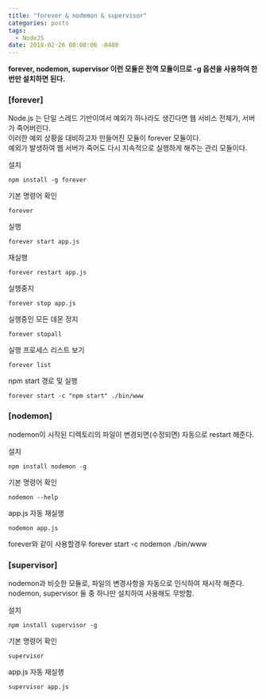 ```yaml
---
title: "forever & nodemon & supervisor"
categories: posts
tags:
  - NodeJS
date: 2018-02-26 00:00:00 -0400
---
```



**forever, nodemon, supervisor 이런 모듈은 전역 모듈이므로 -g 옵션을 사용하여 한번만 설치하면 된다.**


### [forever]

Node.js 는 단일 스레드 기반이여서 예외가 하나라도 생긴다면 웹 서비스 전체가, 서버가 죽어버린다.   
이러한 예외 상황을 대비하고자 만들어진 모듈이 forever 모듈이다.  
예외가 발생하여 웹 서버가 죽어도 다시 지속적으로 실행하게 해주는 관리 모듈이다.  


설치
```
npm install -g forever
```


기본 명령어 확인
```
forever
```

실행
```
forever start app.js
```


재실행
```
forever restart app.js
```


실행중지
```
forever stop app.js
```

실행중인 모든 데몬 정지
```
forever stopall
```

실행 프로세스 리스트 보기
```
forever list
```

npm start 경로 및 실행
```
forever start -c "npm start" ./bin/www
```


### [nodemon]

nodemon이 시작된 디렉토리의 파일이 변경되면(수정되면) 자동으로 restart 해준다.   


설치
```
npm install nodemon -g
```


기본 명령어 확인
```
nodemon --help
```


app.js 자동 재실행
```
nodemon app.js  
```

forever와 같이 사용할경우
forever start -c nodemon ./bin/www

 

### [supervisor]

nodemon과 비슷한 모듈로, 파일의 변경사항을 자동으로 인식하여 재시작 해준다.    
nodemon, supervisor 둘 중 하나만 설치하여 사용해도 무방함.  


설치
```
npm install supervisor -g
```

기본 명령어 확인
```
supervisor
```


app.js 자동 재실행
```
supervisor app.js
```

